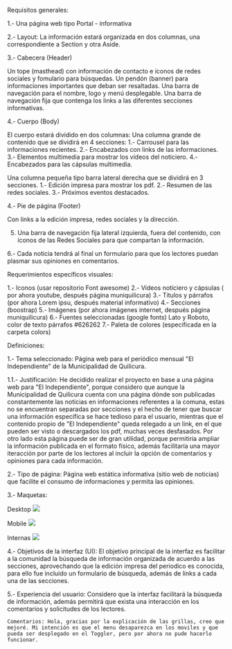 Requisitos generales: 

1.- Una página web tipo Portal - informativa

2.- Layout: La información estará organizada en dos columnas, una correspondiente a Section y otra Aside.

3.- Cabecera (Header)

 Un tope (masthead) con información de contacto e íconos de redes sociales y fomulario para búsquedas. Un pendón (banner) para informaciones importantes que deban ser resaltadas.
Una barra de navegación para el nombre, logo y menú desplegable.
Una barra de navegación fija que contenga los links a las diferentes secciones informativas. 

4.- Cuerpo (Body)

El cuerpo estará dividido en dos columnas: 
Una columna grande de contenido que se dividirá en 4 secciones:
1.- Carrousel para las informaciones recientes.
2.- Encabezados con links de las informaciones.
3.- Elementos multimedia para mostrar los vídeos del noticiero. 
4.- Encabezados para las cápsulas multimedia.

Una columna pequeña tipo barra lateral derecha que se dividirá en 3 secciones. 
1.- Edición impresa para mostrar los pdf. 
2.- Resumen de las redes sociales.
3.- Próximos eventos destacados.

4.- Pie de página (Footer)

Con links a la edición impresa, redes sociales y la dirección. 

5. Una barra de navegación fija lateral izquierda, fuera del contenido, con íconos de las Redes Sociales para que compartan la información. 

6.- Cada noticia tendrá al final un formulario para que los lectores puedan plasmar sus opiniones en comentarios.


Requerimientos específicos visuales:
  
1.- Iconos (usar repositorio Font awesome)
2.- Vídeos noticiero y cápsulas ( por ahora youtube, después página muniquilicura)
3.- Titulos y párrafos (por ahora Lorem ipsu, después material informativo)
4.- Secciones (boostrap)
5.- Imágenes (por ahora imágenes internet, después página muniquilicura)
6.- Fuentes seleccionadas (google fonts) Lato y Roboto, color de texto párrafos #626262
7.- Paleta de colores (especificada en la carpeta colors)


Definiciones: 

1.- Tema seleccionado: Página web para el periódico mensual "El Independiente" de la Municipalidad de Quilicura. 

1.1.- Justificación: He decidido realizar el proyecto en base a una página web para "El Independiente", porque considero que aunque la Municipalidad de Quilicura cuenta con una página dónde son publicadas constantemente las noticias en informaciones referentes a la comuna, estas no se encuentran separadas por secciones y el hecho de tener que buscar una información específica se hace tedioso para el usuario, mientras que el contenido propio de "El Independiente" queda relegado a un link, en el que pueden ser visto o descargados los pdf, muchas veces desfasados. Por otro lado esta página puede ser de gran utilidad, porque permitiría ampliar la información publicada en el formato físico, además facilitaría una mayor iteracción por parte de los lectores al incluir la opción de comentarios y opiniones para cada información.

2.- Tipo de página: Página web estática informativa (sitio web de noticias) que facilite el consumo de informaciones y permita las opiniones.

3.- Maquetas: 

Desktop ![](img/Desktop.jpg)

Mobile ![](img/Mobile.jpg)

Internas ![](img/internas.jpg)

4.- Objetivos de la interfaz (UI): El objetivo principal de la interfaz es facilitar a la comunidad la búsqueda de información organizada de acuerdo a las secciones, aprovechando que la edición impresa del periodico es conocida, para ello fue incluido un formulario de búsqueda, además de links a cada una de las secciones.

5.- Experiencia del usuario: Considero que la interfaz facilitará la búsqueda de información, además permitirá que exista una interacción en los comentarios y solicitudes de los lectores. 

	Comentarios: Hola, gracias por la explicación de las grillas, creo que mejoré. Mi intención es que el menu desaparezca en los moviles y que pueda ser desplegado en el Toggler, pero por ahora no pude hacerlo funcionar. 

